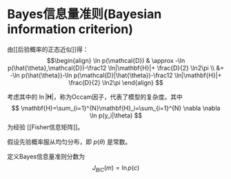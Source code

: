 # Bayes信息量准则(Bayesian information criterion)

由[[后验概率的正态近似]]得：
$$\begin{align}
\ln p(\mathcal{D}) & \approx -\ln p(\hat{\theta},\mathcal{D})-\frac12 \ln|\mathbf{H}|+ \frac{D}{2} \ln2\pi \\
&= -\ln p(\hat{\theta})-\ln p(\mathcal{D}|\hat{\theta})-\frac12 \ln|\mathbf{H}|+ \frac{D}{2} \ln2\pi
\end{align} $$

考虑其中的 $\ln|\mathbf{H}|$，称为Occam因子，代表了模型的复杂度。其中
$$ \mathbf{H}=\sum_{i=1}^{N}\mathbf{H}_i=\sum_{i=1}^{N} \nabla \nabla \ln p(y_i|\theta) $$
为经验 [[Fisher信息矩阵]]。


假设先验概率服从均匀分布，即 $p(\theta)$ 是常数。

定义Bayes信息量准则分数为
$$ J_{BIC}(m)=\ln p(c) $$

